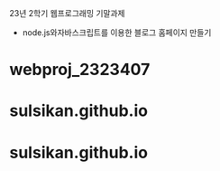 23년 2학기 웹프로그래밍 기말과제
- node.js와자바스크립트를 이용한 블로그 홈페이지 만들기

# webproj_2323407
# sulsikan.github.io
# sulsikan.github.io
